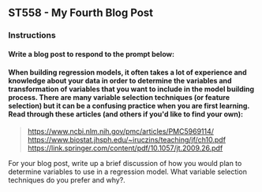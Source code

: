## ST558 - My Fourth Blog Post  

<!--
Overview

This assignment is to create a blog post using your github blog.  See below for the blog post prompt. Assesses LO 1.3 and others.
Completion time

The estimated time to complete this assignment is 20-40 minutes.
-->

### Instructions  
#### Write a blog post to respond to the prompt below:

#### When building regression models, it often takes a lot of experience and knowledge about your data in order to determine the variables and transformation of variables that you want to include in the model building process.  There are many variable selection techniques (or feature selection) but it can be a confusing practice when you are first learning.  Read through these articles (and others if you'd like to find your own):  

> https://www.ncbi.nlm.nih.gov/pmc/articles/PMC5969114/  
> https://www.biostat.jhsph.edu/~iruczins/teaching/jf/ch10.pdf  
> https://link.springer.com/content/pdf/10.1057/jt.2009.26.pdf   

For your blog post, write up a brief discussion of how you would plan to determine variables to use in a regression model.  What variable selection techniques do you prefer and why?.  

<!--
Exploratory Data Analysis (EDA) can be a very large area of focus. When handed a dataset and then being asked to describe it, EDA is an critical tool/approach/philosophy, used by data scientists, for data analysis and is primarily used to investigates data sets by using many different techniques (usually via statistical graphics and other data visualization methods) to maximize insight on / see what can be revealed about a given data set beyond the formal modeling and therefore differs in comparision to traditional hypothesis testing.

EDA was promoted by American mathematician John Tukey since 1970 and is essential because it encourages statisticians to explore the data. This can be done with or without a formal statistical model and is meant to summarize the main characteristics of the given data set by providing a better understanding of the missingness behind the data, the variables and the relationships/patterns/correlation between/within them before making any assumptions, and detect outliers in the data set. This helps to determine how best to manipulate data sources to get invaluable answers you need to some of those crucial business questions, which makes it easier for data scientists to discover, again, significant patterns and outliers -- leading data scientists to possibly formulate hypotheses for why these patterns occur or assess their assumptions (helps determine if the statistical techniques you are considering for data analysis are appropriate), which could lead to further/new data collection and experiments -- enabling unexpeted discoveries. EDA can also help identify obvious errors in your approach (appropriate statistical tools and techniques) and it is made clear that taking notes thorughout this entire process is very important. This helps data scientists to hpothesize about the causes of observed phenomena as they perform the EDA and this technique continues to be a widely used method in the data discovery process today.

Before you start exploring the data, its important to know what the intended outcome of your EDA will be and to gain as much context as possible in order to have a high level understanding of your data (e.g. What kind of data is this? What is it about?), which will help focus your efforts. Sometimes this could lead to subsampling your dataset in the case tha it is too big to avoid compulational bottlenecking that may occur later on. You can do this by observing the first couple of rows of the data and trying to identify what makes each row (samples) unique. 

When looking at the data itself you want to:

I. Check For Missing Data 

A great place to start looking at your data is to look at the missing data and trying to understand/hypothesize the underlying reason behind its missingness and have a plan on how to deal with them. For example, we can't just get rid of these observations because it will introduce bias into your dataest. One technique is to rank the columns by least missing to most missing and looking into the columns one by one. Missing data is also a feature and should be looked at too.

II. Provide Basic Descriptions of Your Sample and Features 

Providing a basic description of your features and categorizing them helps with this step. This will drastically change the visualizations you use and the statistical methods you apply. For instnace, we want to see how many rows (samples) and columns (features) are in the dataset. Also, we want to ask ourselves -- is it a reasonable sized data to work with? If not, how can we subsample as mentioned above. Ask questions like -- What is a unique identifier? How are the rows unique? What are their ranges? We can also look at each column, one at a time, to plan for future analaysis. Depending on the type of data, we can create different graphs to look at the data -- continuous, discrete, categorical. This dictates how we move forawrd because diffrent data requires differnt techniques/statitical method and viusliation (its not one size fits all)).

III. Identify The Shape of Your Data 

Understand your data by visualizing its distribution/shape. Get comfortable with how your data changes across samples and over time. Some ways ot do this are with via PMF or PDF. Look at mean and variance of each featurr, look into the reasons behind any drastic changes, patterns, low/high values and hypothesize the reason behind this behavior. 

Here a few things that PMFs and PDFs can tell you about your data: 
 
- Skewness
- Is the feature heterogeneous (multimodal)?
- If the PDF has a gap in it, the feature may be disconnected.
- Is it bounded?
        
Other common types of multivariate graphics include:

- Scatter plot, which is used to plot data points on a horizontal and a vertical axis to show how much one variable is affected by another.
- Multivariate chart, which is a graphical representation of the relationships between factors and a response.
- Run chart, which is a line graph of data plotted over time.
- Bubble chart, which is a data visualization that displays multiple circles (bubbles) in a two-dimensional plot.
- Heat map, which is a graphical representation of data where values are depicted by color.

IV. Identify Significant Correlations 

Make note of the reationships you see between your features. Meaning can be drawn from this down the raod. For example, the easiest way to visualize correlation is with a scatter plot or if high number of features to save time create a Pearson correlation matrix for your dataset.  

V. Spot Outliers in the Dataset 

A crucial step in EDA. Outliers can influence your findings if you don’t know about them or how to deal with them, so make sure you can identify them and have a plan to deal with them.

Tools that can help this process are programming languages such as R and Python.

I think that the overall goal when doing an EDA is:

> - to maximize insight into a data set
> - uncover underlying structure of the data / summarise their main characteristics
> - extract important variables (features/factors)
> - detect outliers and anomalies
> - test underlying assumptions
> - develop a cost effective models
> - determine optimal factor settings

Other Information that can be helpful:

There are four primary types of EDA:

- Univariate non-graphical. This is simplest form of data analysis, where the data being analyzed consists of just one variable. Since it’s a single variable, it doesn’t deal with causes or relationships. The main purpose of univariate analysis is to describe the data and find patterns that exist within it.

- Univariate graphical. Non-graphical methods don’t provide a full picture of the data. Graphical methods are therefore required. Common types of univariate graphics include:

> - Stem-and-leaf plots, which show all data values and the shape of the distribution.
> - Histograms, a bar plot in which each bar represents the frequency (count) or proportion (count/total count) of cases for a range of values.
> - Box plots, which graphically depict the five-number summary of minimum, first quartile, median, third quartile, and maximum.
        
- Multivariate nongraphical: Multivariate data arises from more than one variable. Multivariate non-graphical EDA techniques generally show the relationship between two or more variables of the data through cross-tabulation or statistics.

- Multivariate graphical: Multivariate data uses graphics to display relationships between two or more sets of data. The most used graphic is a grouped bar plot or bar chart with each group representing one level of one of the variables and each bar within a group representing the levels of the other variable.

Specific statistical functions and techniques you can perform with EDA tools include:

- Clustering and dimension reduction techniques, which help create graphical displays of high-dimensional data containing many variables.

- Univariate visualization of each field in the raw dataset, with summary statistics.

- Bivariate visualizations and summary statistics that allow you to assess the relationship between each variable in the dataset and the target variable you’re looking at.

- Multivariate visualizations, for mapping and understanding interactions between different fields in the data.

- K-means Clustering is a clustering method in unsupervised learning where data points are assigned into K groups, i.e. the number of clusters, based on the distance from each group’s centroid. The data points closest to a particular centroid will be clustered under the same category. K-means Clustering is commonly used in market segmentation, pattern recognition, and image compression.

- Predictive models, such as linear regression, use statistics and data to predict outcomes.
-->

<!--
Your blog post can be written in a conversational tone or more formally (however you want to represent yourself).  There is no word count or anything like that, just make sure you answer the prompts above to receive full credit.

Submit the URL for your (rendered) github blog in the text box. 
-->
